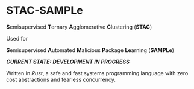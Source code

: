 # STAC-SAMPLe

**S**emisupervised **T**ernary **A**gglomerative **C**lustering (**STAC**)

Used for

**S**emisupervised **A**utomated **M**alicious **P**ackage **Le**arning (**SAMPLe**)

***CURRENT STATE: DEVELOPMENT IN PROGRESS***

Written in *Rust*, a safe and fast systems programming language with zero cost abstractions and fearless concurrency. 
